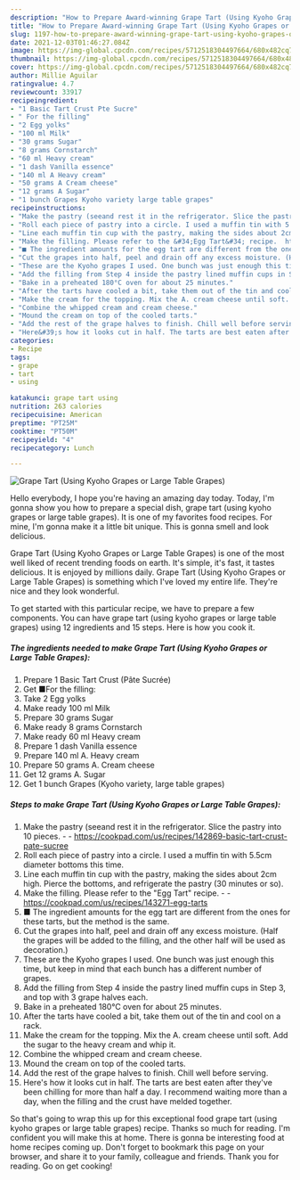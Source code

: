 ```yaml
---
description: "How to Prepare Award-winning Grape Tart (Using Kyoho Grapes or Large Table Grapes)"
title: "How to Prepare Award-winning Grape Tart (Using Kyoho Grapes or Large Table Grapes)"
slug: 1197-how-to-prepare-award-winning-grape-tart-using-kyoho-grapes-or-large-table-grapes
date: 2021-12-03T01:46:27.084Z
image: https://img-global.cpcdn.com/recipes/5712518304497664/680x482cq70/grape-tart-using-kyoho-grapes-or-large-table-grapes-recipe-main-photo.jpg
thumbnail: https://img-global.cpcdn.com/recipes/5712518304497664/680x482cq70/grape-tart-using-kyoho-grapes-or-large-table-grapes-recipe-main-photo.jpg
cover: https://img-global.cpcdn.com/recipes/5712518304497664/680x482cq70/grape-tart-using-kyoho-grapes-or-large-table-grapes-recipe-main-photo.jpg
author: Millie Aguilar
ratingvalue: 4.7
reviewcount: 33917
recipeingredient:
- "1 Basic Tart Crust Pte Sucre"
- " For the filling"
- "2 Egg yolks"
- "100 ml Milk"
- "30 grams Sugar"
- "8 grams Cornstarch"
- "60 ml Heavy cream"
- "1 dash Vanilla essence"
- "140 ml A Heavy cream"
- "50 grams A Cream cheese"
- "12 grams A Sugar"
- "1 bunch Grapes Kyoho variety large table grapes"
recipeinstructions:
- "Make the pastry (seeand rest it in the refrigerator. Slice the pastry into 10 pieces.  https://cookpad.com/us/recipes/142869-basic-tart-crust-pate-sucree"
- "Roll each piece of pastry into a circle. I used a muffin tin with 5.5cm diameter bottoms this time."
- "Line each muffin tin cup with the pastry, making the sides about 2cm high. Pierce the bottoms, and refrigerate the pastry (30 minutes or so)."
- "Make the filling. Please refer to the &#34;Egg Tart&#34; recipe.  https://cookpad.com/us/recipes/143271-egg-tarts"
- "■ The ingredient amounts for the egg tart are different from the ones for these tarts, but the method is the same."
- "Cut the grapes into half, peel and drain off any excess moisture. (Half the grapes will be added to the filling, and the other half will be used as decoration.)"
- "These are the Kyoho grapes I used. One bunch was just enough this time, but keep in mind that each bunch has a different number of grapes."
- "Add the filling from Step 4 inside the pastry lined muffin cups in Step 3, and top with 3 grape halves each."
- "Bake in a preheated 180°C oven for about 25 minutes."
- "After the tarts have cooled a bit, take them out of the tin and cool on a rack."
- "Make the cream for the topping. Mix the A. cream cheese until soft. Add the sugar to the heavy cream and whip it."
- "Combine the whipped cream and cream cheese."
- "Mound the cream on top of the cooled tarts."
- "Add the rest of the grape halves to finish. Chill well before serving."
- "Here&#39;s how it looks cut in half. The tarts are best eaten after they&#39;ve been chilling for more than half a day. I recommend waiting more than a day, when the filling and the crust have melded together."
categories:
- Recipe
tags:
- grape
- tart
- using

katakunci: grape tart using 
nutrition: 263 calories
recipecuisine: American
preptime: "PT25M"
cooktime: "PT50M"
recipeyield: "4"
recipecategory: Lunch

---
```



![Grape Tart (Using Kyoho Grapes or Large Table Grapes)](https://img-global.cpcdn.com/recipes/5712518304497664/680x482cq70/grape-tart-using-kyoho-grapes-or-large-table-grapes-recipe-main-photo.jpg)

Hello everybody, I hope you're having an amazing day today. Today, I'm gonna show you how to prepare a special dish, grape tart (using kyoho grapes or large table grapes). It is one of my favorites food recipes. For mine, I'm gonna make it a little bit unique. This is gonna smell and look delicious.

Grape Tart (Using Kyoho Grapes or Large Table Grapes) is one of the most well liked of recent trending foods on earth. It's simple, it's fast, it tastes delicious. It is enjoyed by millions daily. Grape Tart (Using Kyoho Grapes or Large Table Grapes) is something which I've loved my entire life. They're nice and they look wonderful.




To get started with this particular recipe, we have to prepare a few components. You can have grape tart (using kyoho grapes or large table grapes) using 12 ingredients and 15 steps. Here is how you cook it.

<!--inarticleads1-->

##### The ingredients needed to make Grape Tart (Using Kyoho Grapes or Large Table Grapes):

1. Prepare 1 Basic Tart Crust (Pâte Sucrée)
1. Get  ■For the filling:
1. Take 2 Egg yolks
1. Make ready 100 ml Milk
1. Prepare 30 grams Sugar
1. Make ready 8 grams Cornstarch
1. Make ready 60 ml Heavy cream
1. Prepare 1 dash Vanilla essence
1. Prepare 140 ml A. Heavy cream
1. Prepare 50 grams A. Cream cheese
1. Get 12 grams A. Sugar
1. Get 1 bunch Grapes (Kyoho variety, large table grapes)




<!--inarticleads2-->

##### Steps to make Grape Tart (Using Kyoho Grapes or Large Table Grapes):

1. Make the pastry (seeand rest it in the refrigerator. Slice the pastry into 10 pieces. -  - https://cookpad.com/us/recipes/142869-basic-tart-crust-pate-sucree
1. Roll each piece of pastry into a circle. I used a muffin tin with 5.5cm diameter bottoms this time.
1. Line each muffin tin cup with the pastry, making the sides about 2cm high. Pierce the bottoms, and refrigerate the pastry (30 minutes or so).
1. Make the filling. Please refer to the &#34;Egg Tart&#34; recipe. -  - https://cookpad.com/us/recipes/143271-egg-tarts
1. ■ The ingredient amounts for the egg tart are different from the ones for these tarts, but the method is the same.
1. Cut the grapes into half, peel and drain off any excess moisture. (Half the grapes will be added to the filling, and the other half will be used as decoration.)
1. These are the Kyoho grapes I used. One bunch was just enough this time, but keep in mind that each bunch has a different number of grapes.
1. Add the filling from Step 4 inside the pastry lined muffin cups in Step 3, and top with 3 grape halves each.
1. Bake in a preheated 180°C oven for about 25 minutes.
1. After the tarts have cooled a bit, take them out of the tin and cool on a rack.
1. Make the cream for the topping. Mix the A. cream cheese until soft. Add the sugar to the heavy cream and whip it.
1. Combine the whipped cream and cream cheese.
1. Mound the cream on top of the cooled tarts.
1. Add the rest of the grape halves to finish. Chill well before serving.
1. Here&#39;s how it looks cut in half. The tarts are best eaten after they&#39;ve been chilling for more than half a day. I recommend waiting more than a day, when the filling and the crust have melded together.




So that's going to wrap this up for this exceptional food grape tart (using kyoho grapes or large table grapes) recipe. Thanks so much for reading. I'm confident you will make this at home. There is gonna be interesting food at home recipes coming up. Don't forget to bookmark this page on your browser, and share it to your family, colleague and friends. Thank you for reading. Go on get cooking!
